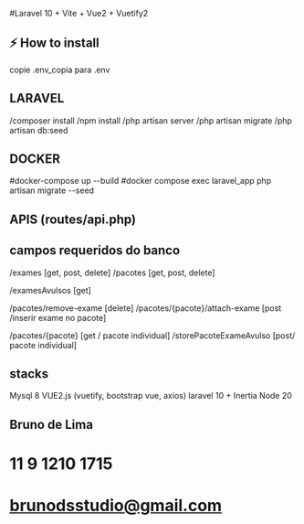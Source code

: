 #Laravel 10 + Vite + Vue2 + Vuetify2

## ⚡️ How to install
copie .env_copia para .env

## LARAVEL
/composer install
/npm install
/php artisan server
/php artisan migrate
/php artisan db:seed


## DOCKER
#docker-compose up --build
#docker compose exec laravel_app php artisan migrate --seed

## APIS (routes/api.php)
## campos requeridos do banco

/exames [get, post, delete]
/pacotes [get, post, delete]

/examesAvulsos [get]

/pacotes/remove-exame  [delete]
/pacotes/{pacote}/attach-exame [post /inserir exame no pacote]

/pacotes/{pacote} [get / pacote individual]
/storePacoteExameAvulso  [post/ pacote individual]

## stacks
Mysql 8
VUE2.js (vuetify, bootstrap vue, axios)
laravel 10 + Inertia
Node 20

## Bruno de Lima
# 11 9 1210 1715
# brunodsstudio@gmail.com